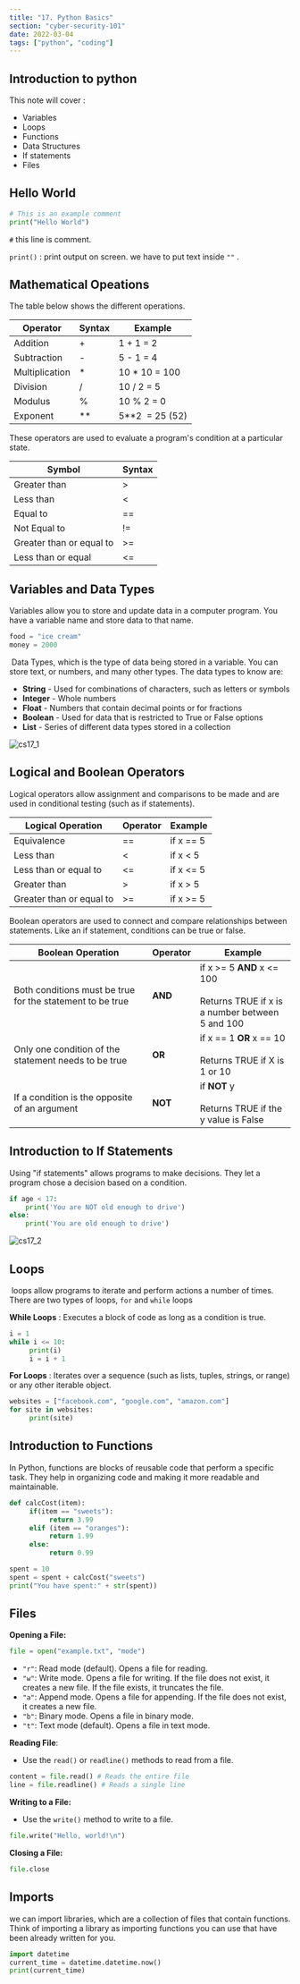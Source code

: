 ```yaml
---
title: "17. Python Basics"
section: "cyber-security-101"
date: 2022-03-04
tags: ["python", "coding"]
---
```


## Introduction to python

This note will cover :

- Variables
- Loops
- Functions
- Data Structures
- If statements
- Files

## Hello World

```python
# This is an example comment
print("Hello World")
```

`#` this line is comment.

`print()` : print output on screen. we have to put text inside `""` .

## Mathematical Opeations

The table below shows the different operations.  

| **Operator**   | **Syntax** | **Example**     |
| -------------- | ---------- | --------------- |
| Addition       | +          | 1 + 1 = 2       |
| Subtraction    | -          | 5 - 1 = 4       |
| Multiplication | *          | 10 * 10 = 100   |
| Division       | /          | 10 / 2 = 5      |
| Modulus        | %          | 10 % 2 = 0      |
| Exponent       | **         | 5**2  = 25 (52) |

These operators are used to evaluate a program's condition at a particular state.


| **Symbol**               | **Syntax** |
| ------------------------ | ---------- |
| Greater than             | >          |
| Less than                | <          |
| Equal to                 | ==         |
| Not Equal to             | !=         |
| Greater than or equal to | >=         |
| Less than or equal       | <=         |

## Variables and Data Types

Variables allow you to store and update data in a computer program. You have a variable name and store data to that name.  

```python
food = "ice cream"
money = 2000
```

 Data Types, which is the type of data being stored in a variable. You can store text, or numbers, and many other types. The data types to know are:

- **String** - Used for combinations of characters, such as letters or symbols
- **Integer** - Whole numbers
- **Float** - Numbers that contain decimal points or for fractions
- **Boolean** - Used for data that is restricted to True or False options
- **List** - Series of different data types stored in a collection

![cs17_1](media/cs17_1.png)

## Logical and Boolean Operators

Logical operators allow assignment and comparisons to be made and are used in conditional testing (such as if statements).

| **Logical Operation**    | **Operator** | **Example** |
| ------------------------ | ------------ | ----------- |
| Equivalence              | ==           | if x == 5   |
| Less than                | <            | if x < 5    |
| Less than or equal to    | <=           | if x <= 5   |
| Greater than             | >            | if x > 5    |
| Greater than or equal to | >=           | if x >= 5   |

Boolean operators are used to connect and compare relationships between statements. Like an if statement, conditions can be true or false.

| **Boolean Operation**                                     | Operator | **Example**                                                                                |
| --------------------------------------------------------- | -------- | ------------------------------------------------------------------------------------------ |
| Both conditions must be true for the statement to be true | **AND**  | if x >= 5 **AND** x <= 100  <br>  <br>Returns TRUE if x is  <br>a number between 5 and 100 |
| Only one condition of the statement needs to be true      | **OR**   | if x == 1 **OR** x == 10  <br>  <br>Returns TRUE if X is 1 or 10                           |
| If a condition is the opposite of an argument             | **NOT**  | if **NOT** y  <br>  <br>Returns TRUE if the y value is False                               |

## Introduction to If Statements

Using "if statements" allows programs to make decisions. They let a program chose a decision based on a condition.

```python
if age < 17:
    print('You are NOT old enough to drive')
else:
    print('You are old enough to drive')
```

![cs17_2](media/cs17_2.png)

## Loops

 loops allow programs to iterate and perform actions a number of times. There are two types of loops, `for` and `while` loops

**While Loops** : Executes a block of code as long as a condition is true.

```python
i = 1
while i <= 10:
     print(i)
     i = i + 1
```

**For Loops** : Iterates over a sequence (such as lists, tuples, strings, or range) or any other iterable object.

```python
websites = ["facebook.com", "google.com", "amazon.com"]
for site in websites:
     print(site)
```

## Introduction to Functions

In Python, functions are blocks of reusable code that perform a specific task. They help in organizing code and making it more readable and maintainable.

```python
def calcCost(item):
     if(item == "sweets"):
          return 3.99
     elif (item == "oranges"):
          return 1.99
     else:
          return 0.99

spent = 10
spent = spent + calcCost("sweets")
print("You have spent:" + str(spent))
```

## Files

**Opening a File:**

```python
file = open("example.txt", "mode")

```

- `"r"`: Read mode (default). Opens a file for reading.
- `"w"`: Write mode. Opens a file for writing. If the file does not exist, it creates a new file. If the file exists, it truncates the file.
- `"a"`: Append mode. Opens a file for appending. If the file does not exist, it creates a new file.
- `"b"`: Binary mode. Opens a file in binary mode.
- `"t"`: Text mode (default). Opens a file in text mode.

**Reading File**: 

- Use the `read()` or `readline()` methods to read from a file.

```python
content = file.read() # Reads the entire file 
line = file.readline() # Reads a single line
```

**Writing to a File:**

- Use the `write()` method to write to a file.

```python
file.write("Hello, world!\n")
```

**Closing a File:** 

```python
file.close
```

## Imports

we can import libraries, which are a collection of files that contain functions. Think of importing a library as importing functions you can use that have been already written for you.

```python
import datetime
current_time = datetime.datetime.now()
print(current_time)
```